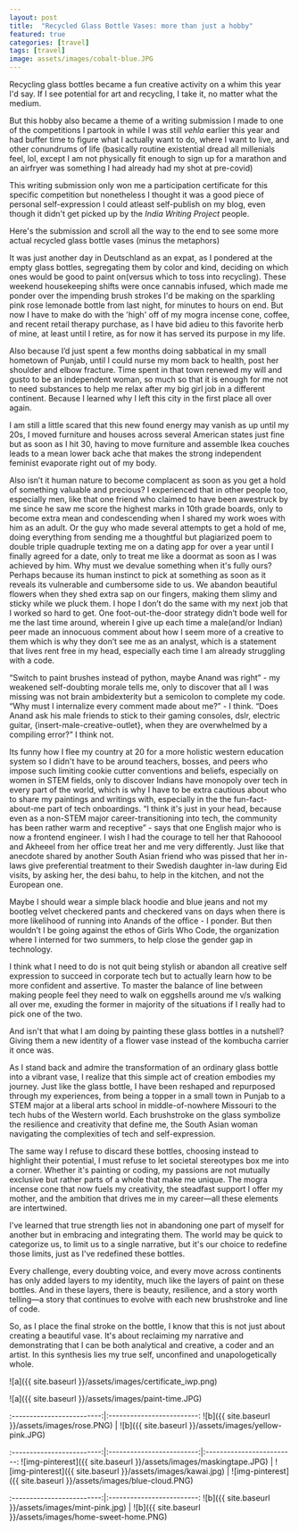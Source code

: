 ```yaml
---
layout: post
title:  "Recycled Glass Bottle Vases: more than just a hobby"
featured: true
categories: [travel]
tags: [travel]
image: assets/images/cobalt-blue.JPG
---
```


Recycling glass bottles became a fun creative activity on a whim this year I'd say. If I see  potential for art and recycling, I take it, no matter what the medium. 

But this hobby also became a theme of a writing submission I made to one of the competitions I partook in while I was still _vehla_ earlier this year and had buffer time to figure what I actually want to do, where I want to live, and other conundrums of life (basically routine existential dread all millenials feel, lol, except I am not physically fit enough to sign up for a marathon and an airfryer was something I had already had my shot at pre-covid)

This writing submission only won me a participation certificate for this specific competition but nonetheless I thought it was a good piece of personal self-expression I could atleast self-publish on my blog, even though it didn't get picked up by the _India Writing Project_ people.

Here's the submission and scroll all the way to the end to see some more actual recycled glass bottle vases (minus the metaphors)

It was just another day in Deutschland as an expat, as I pondered at the empty glass bottles, segregating them by color and kind, deciding on which ones would be good to paint on(versus which to toss into recycling). These weekend housekeeping shifts were once cannabis infused, which made me ponder over the impending brush strokes I'd be making on the sparkling pink rose lemonade bottle from last night, for minutes to hours on end. But now I have to make do with the 'high' off of my mogra incense cone, coffee, and recent retail therapy purchase, as I have bid adieu to this favorite herb of mine, at least until I retire, as for now it has served its purpose in my life. 

Also because I’d just spent a few months doing sabbatical in my small hometown of Punjab, until I could nurse my mom back to health, post her shoulder and elbow fracture. Time spent in that town renewed my will and gusto to be an independent woman, so much so that it is enough for me not to need substances to help me relax after my big girl job in a different continent. Because I learned why I left this city in the first place all over again. 

I am still a little scared that this new found energy may vanish as up until my 20s, I moved furniture and houses across several American states just fine but as soon as I hit 30, having to move furniture and assemble Ikea couches leads to a mean lower back ache that makes the strong independent feminist evaporate right out of my body. 

Also isn’t it human nature to become complacent as soon as you get a hold of something valuable and precious? I experienced that in other people too, especially men, like that one friend who claimed to have been awestruck by me since he saw me score the highest marks in 10th grade boards, only to become extra mean and condescending when I shared my work woes with him as an adult. Or the guy who made several attempts to get a hold of me, doing everything from sending me a thoughtful but plagiarized poem to double triple quadruple texting me on a dating app for over a year until I finally agreed for a date, only to treat me like a doormat as soon as I was achieved by him. Why must we devalue something when it's fully ours? Perhaps because its human instinct to pick at something as soon as it reveals its vulnerable and cumbersome side to us. We abandon beautiful flowers when they shed extra sap on our fingers, making them slimy and sticky while we pluck them. I hope I don’t do the same with my next job that I worked so hard to get. One foot-out-the-door strategy didn’t bode well for me the last time around, wherein I give up each time a male(and/or Indian) peer made an innocuous comment about how I seem more of a creative to them which is why they don’t see me as an analyst, which is a statement that lives rent free in my head, especially each time I am already struggling with a code. 

“Switch to paint brushes instead of python, maybe Anand was right” - my weakened self-doubting morale tells me, only to discover that all I was missing was not brain ambidexterity but a semicolon to complete my code. “Why must I internalize every comment made about me?” - I think. “Does Anand ask his male friends to stick to their gaming consoles, dslr, electric guitar, {insert-male-creative-outlet}, when they are overwhelmed by a compiling error?” I think not. 

Its funny how I flee my country at 20 for a more holistic western education system so I didn't have to be around teachers, bosses, and peers who impose such limiting cookie cutter conventions and beliefs, especially on women in STEM fields, only to discover Indians have monopoly over tech in every part of the world, which is why I have to be extra cautious about who to share my paintings and writings with, especially in the the fun-fact-about-me part of tech onboardings. “I think it's just in your head, because even as a non-STEM major career-transitioning into tech, the community has been rather warm and receptive” - says that one English major who is now a frontend engineer. I wish I had the courage to tell her that Rahooool and Akheeel from her office treat her and me very differently. Just like that anecdote shared by another South Asian friend who was pissed that her in-laws give preferential treatment to their Swedish daughter in-law during Eid visits, by asking her, the desi bahu, to help in the kitchen, and not the European one.   

Maybe I should wear a simple black hoodie and blue jeans and not my bootleg velvet checkered pants and checkered vans on days when there is more likelihood of running into Anands of the office - I ponder. But then wouldn’t I be going against the ethos of Girls Who Code, the organization where I interned for two summers, to help close the gender gap in technology. 

I think what I need to do is not quit being stylish or abandon all creative self expression to succeed in corporate tech but to actually learn how to be more confident and assertive. To master the balance of line between making people feel they need to walk on eggshells around me v/s walking all over me, exuding the former in majority of the situations if I really had to pick one of the two.

 And isn't that what I am doing by painting these glass bottles in a nutshell? Giving them a new identity of a flower vase instead of the kombucha carrier it once was.

As I stand back and admire the transformation of an ordinary glass bottle into a vibrant vase, I realize that this simple act of creation embodies my journey. Just like the glass bottle, I have been reshaped and repurposed through my experiences, from being a topper in a small town in Punjab to a STEM major at a liberal arts school in middle-of-nowhere Missouri to the tech hubs of the Western world. Each brushstroke on the glass symbolize the resilience and creativity that define me, the South Asian woman navigating the complexities of tech and self-expression.

The same way I refuse to discard these bottles, choosing instead to highlight their potential, I must refuse to let societal stereotypes box me into a corner. Whether it's painting or coding, my passions are not mutually exclusive but rather parts of a whole that make me unique. The mogra incense cone that now fuels my creativity, the steadfast support I offer my mother, and the ambition that drives me in my career—all these elements are intertwined.

I've learned that true strength lies not in abandoning one part of myself for another but in embracing and integrating them. The world may be quick to categorize us, to limit us to a single narrative, but it's our choice to redefine those limits, just as I've redefined these bottles. 

Every challenge, every doubting voice, and every move across continents has only added layers to my identity, much like the layers of paint on these bottles. And in these layers, there is beauty, resilience, and a story worth telling—a story that continues to evolve with each new brushstroke and line of code.

So, as I place the final stroke on the bottle, I know that this is not just about creating a beautiful vase. It's about reclaiming my narrative and demonstrating that I can be both analytical and creative, a coder and an artist. In this synthesis lies my true self, unconfined and unapologetically whole.

![a]({{ site.baseurl }}/assets/images/certificate_iwp.png)





![a]({{ site.baseurl }}/assets/images/paint-time.JPG) 



:-------------------------:|:-------------------------:
![b]({{ site.baseurl }}/assets/images/rose.PNG) |  ![b]({{ site.baseurl }}/assets/images/yellow-pink.JPG)

:-------------------------:|:-------------------------:|:-------------------------:
![img-pinterest]({{ site.baseurl }}/assets/images/maskingtape.JPG)  |  ![img-pinterest]({{ site.baseurl }}/assets/images/kawai.jpg) |  ![img-pinterest]({{ site.baseurl }}/assets/images/blue-cloud.PNG)

:-------------------------:|:-------------------------:
![b]({{ site.baseurl }}/assets/images/mint-pink.jpg) |  ![b]({{ site.baseurl }}/assets/images/home-sweet-home.PNG)


